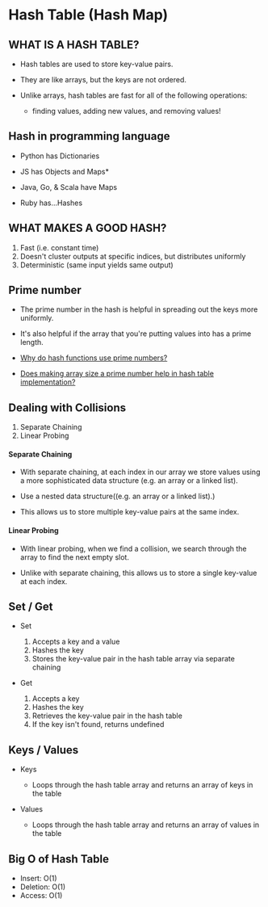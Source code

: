 # Hash Table (Hash Map)

## WHAT IS A HASH TABLE?
* Hash tables are used to store key-value pairs.
* They are like arrays, but the keys are not ordered.
* Unlike arrays, hash tables are fast for all of the following operations: 
    
    * finding values, adding new values, and removing values!

## Hash in programming language
* Python has Dictionaries

* JS has Objects and Maps*

* Java, Go, & Scala have Maps

* Ruby has...Hashes

## WHAT MAKES A GOOD HASH?
1. Fast (i.e. constant time)
2. Doesn't cluster outputs at specific indices, but distributes uniformly
3. Deterministic (same input yields same output)

## Prime number
* The prime number in the hash is helpful in spreading out the keys more uniformly.
* It's also helpful if the array that you're putting values into has a prime length.

* [Why do hash functions use prime numbers?](https://computinglife.wordpress.com/2008/11/20/why-do-hash-functions-use-prime-numbers/)

* [Does making array size a prime number help in hash table implementation?](https://www.quora.com/Does-making-array-size-a-prime-number-help-in-hash-table-implementation-Why)

## Dealing with Collisions
1. Separate Chaining
2. Linear Probing

#### Separate Chaining
* With separate chaining, at each index in our array we store values using a more sophisticated data structure (e.g. an array or a linked list).

* Use a nested data structure((e.g. an array or a linked list).)

* This allows us to store multiple key-value pairs at the same index.

#### Linear Probing
* With linear probing, when we find a collision, we search through the array to find the next empty slot.

* Unlike with separate chaining, this allows us to store a single key-value at each index.

## Set / Get
* Set

    1. Accepts a key and a value
    2. Hashes the key
    3. Stores the key-value pair in the hash table array via separate chaining

* Get

    1. Accepts a key
    2. Hashes the key
    3. Retrieves the key-value pair in the hash table
    4. If the key isn't found, returns undefined

## Keys / Values
* Keys

    * Loops through the hash table array and returns an      array of keys in the table

* Values

    * Loops through the hash table array and returns an array of values in the table

## Big O of Hash Table
* Insert: O(1)
* Deletion: O(1)
* Access: O(1)
